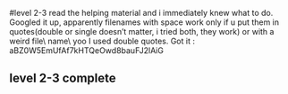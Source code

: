 #level 2-3
read the helping material and i immediately knew what to do.
Googled it up, apparently filenames with space work only if u put them in quotes(double or
single doesn’t matter, i tried both, they work) or with a weird file\ name\ yoo
I used double quotes.
Got it : aBZ0W5EmUfAf7kHTQeOwd8bauFJ2lAiG
## level 2-3 complete
